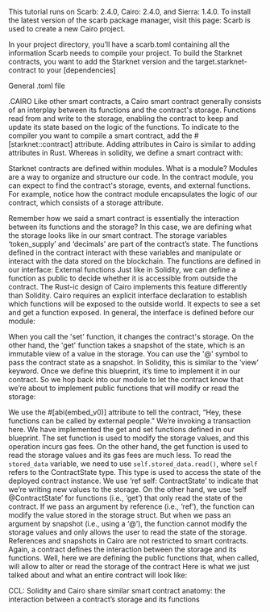 This tutorial runs on Scarb: 2.4.0, Cairo: 2.4.0, and Sierra: 1.4.0.
To install the latest version of the scarb package manager, visit this page:
Scarb is used to create a new Cairo project. 

In your project directory, you’ll have a scarb.toml containing all the information Scarb needs to compile your project.
To build the Starknet contracts, you want to add the Starknet version and the target.starknet-contract to your [dependencies]

General .toml file

.CAIRO
Like other smart contracts, a Cairo smart contract generally consists of an interplay between its functions and the contract's storage. Functions read from and write to the storage, enabling the contract to keep and update its state based on the logic of the functions.
To indicate to the compiler you want to compile a smart contract, add the #[starknet::contract] attribute. Adding attributes in Cairo is similar to adding attributes in Rust.
Whereas in solidity, we define a smart contract with:

Starknet contracts are defined within modules. 
What is a module?
Modules are a way to organize and structure our code. In the contract module, you can expect to find the contract's storage, events, and external functions.
For example, notice how the contract module encapsulates the logic of our contract, which consists of a storage attribute.

Remember how we said a smart contract is essentially the interaction between its functions and the storage?
In this case, we are defining what the storage looks like in our smart contract.
The storage variables ‘token_supply’ and ‘decimals’ are part of the contract’s state. The functions defined in the contract interact with these variables and manipulate or interact with the data stored on the blockchain. The functions are defined in our interface:
External functions 
Just like in Solidity, we can define a function as public to decide whether it is accessible from outside the contract.
The Rust-ic design of Cairo implements this feature differently than Solidity.
Cairo requires an explicit interface declaration to establish which functions will be exposed to the outside world.
It expects to see a set and get a function exposed. In general, the interface is defined before our module:

When you call the 'set' function, it changes the contract's storage. On the other hand, the 'get' function takes a snapshot of the state, which is an immutable view of a value in the storage. You can use the '@' symbol to pass the contract state as a snapshot. In Solidity, this is similar to the ‘view’ keyword.
Once we define this blueprint, it’s time to implement it in our contract. So we hop back into our module to let the contract know that we’re about to implement public functions that will modify or read the storage:

We use the #[abi(embed_v0)] attribute to tell the contract, “Hey, these functions can be called by external people.” We’re invoking a transaction here.
We have implemented the get and set functions defined in our blueprint. The set function is used to modify the storage values, and this operation incurs gas fees. On the other hand, the get function is used to read the storage values and its gas fees are much less.
To read the `stored_data` variable, we need to use `self.stored_data.read()`, where `self` refers to the ContractState type. This type is used to access the state of the deployed contract instance. We use ‘ref self: ContractState’ to indicate that we’re writing new values to the storage. On the other hand, we use ‘self @ContractState’ for functions (i.e., ‘get’) that only read the state of the contract.
If we pass an argument by reference (i.e., ‘ref’), the function can modify the value stored in the storage struct. But when we pass an argument by snapshot (i.e., using a ‘@’), the function cannot modify the storage values and only allows the user to read the state of the storage. References and snapshots in Cairo are not restricted to smart contracts.
Again, a contract defines the interaction between the storage and its functions. Well, here we are defining the public functions that, when called, will allow to alter or read the storage of the contract
Here is what we just talked about and what an entire contract will look like:

CCL: Solidity and Cairo share similar smart contract anatomy: the interaction between a contract’s storage and its functions
